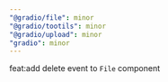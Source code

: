 ```yaml
---
"@gradio/file": minor
"@gradio/tootils": minor
"@gradio/upload": minor
"gradio": minor
---
```


feat:add delete event to `File` component
